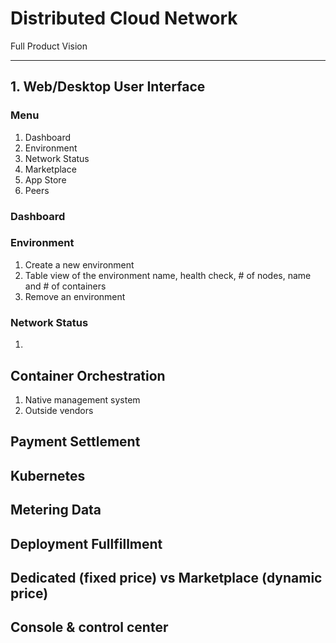 # Distributed Cloud Network 
Full Product Vision

-----------------------------

## 1. Web/Desktop User Interface

### Menu
1. Dashboard
1. Environment
1. Network Status
1. Marketplace
1. App Store
1. Peers

### Dashboard


### Environment
1. Create a new environment
1. Table view of the environment name, health check, # of nodes, name and # of containers
1. Remove an environment

### Network Status
1. 

## Container Orchestration
1. Native management system
2. Outside vendors

## Payment Settlement

## Kubernetes

## Metering Data

## Deployment Fullfillment

## Dedicated (fixed price) vs Marketplace (dynamic price)

## Console & control center


